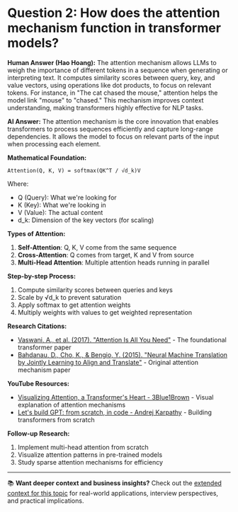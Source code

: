 # Question 2: How does the attention mechanism function in transformer models?

**Human Answer (Hao Hoang):**
The attention mechanism allows LLMs to weigh the importance of different tokens in a sequence when generating or interpreting text. It computes similarity scores between query, key, and value vectors, using operations like dot products, to focus on relevant tokens. For instance, in "The cat chased the mouse," attention helps the model link "mouse" to "chased." This mechanism improves context understanding, making transformers highly effective for NLP tasks.

**AI Answer:**
The attention mechanism is the core innovation that enables transformers to process sequences efficiently and capture long-range dependencies. It allows the model to focus on relevant parts of the input when processing each element.

**Mathematical Foundation:**
```
Attention(Q, K, V) = softmax(QK^T / √d_k)V
```

Where:
- Q (Query): What we're looking for
- K (Key): What we're looking in
- V (Value): The actual content
- d_k: Dimension of the key vectors (for scaling)

**Types of Attention:**
1. **Self-Attention**: Q, K, V come from the same sequence
2. **Cross-Attention**: Q comes from target, K and V from source
3. **Multi-Head Attention**: Multiple attention heads running in parallel

**Step-by-step Process:**
1. Compute similarity scores between queries and keys
2. Scale by √d_k to prevent saturation
3. Apply softmax to get attention weights
4. Multiply weights with values to get weighted representation

**Research Citations:**
- [Vaswani, A., et al. (2017). "Attention Is All You Need"](https://arxiv.org/abs/1706.03762) - The foundational transformer paper
- [Bahdanau, D., Cho, K., & Bengio, Y. (2015). "Neural Machine Translation by Jointly Learning to Align and Translate"](https://arxiv.org/abs/1409.0473) - Original attention mechanism paper

**YouTube Resources:**
- [Visualizing Attention, a Transformer's Heart - 3Blue1Brown](https://www.youtube.com/watch?v=eMlx5fFNoYc) - Visual explanation of attention mechanisms
- [Let's build GPT: from scratch, in code - Andrej Karpathy](https://www.youtube.com/watch?v=kCc8FmEb1nY) - Building transformers from scratch

**Follow-up Research:**
1. Implement multi-head attention from scratch
2. Visualize attention patterns in pre-trained models
3. Study sparse attention mechanisms for efficiency

---

📚 **Want deeper context and business insights?** Check out the [extended context for this topic](content/02_attention_mechanism_context.md) for real-world applications, interview perspectives, and practical implications.